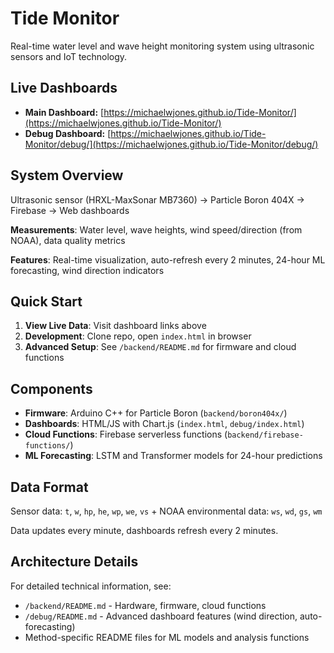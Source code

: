 # Tide Monitor

Real-time water level and wave height monitoring system using ultrasonic sensors and IoT technology.

## Live Dashboards

- **Main Dashboard:** [https://michaelwjones.github.io/Tide-Monitor/](https://michaelwjones.github.io/Tide-Monitor/)  
- **Debug Dashboard:** [https://michaelwjones.github.io/Tide-Monitor/debug/](https://michaelwjones.github.io/Tide-Monitor/debug/)

## System Overview

Ultrasonic sensor (HRXL-MaxSonar MB7360) → Particle Boron 404X → Firebase → Web dashboards

**Measurements**: Water level, wave heights, wind speed/direction (from NOAA), data quality metrics

**Features**: Real-time visualization, auto-refresh every 2 minutes, 24-hour ML forecasting, wind direction indicators

## Quick Start

1. **View Live Data**: Visit dashboard links above
2. **Development**: Clone repo, open `index.html` in browser
3. **Advanced Setup**: See `/backend/README.md` for firmware and cloud functions

## Components

- **Firmware**: Arduino C++ for Particle Boron (`backend/boron404x/`)
- **Dashboards**: HTML/JS with Chart.js (`index.html`, `debug/index.html`)  
- **Cloud Functions**: Firebase serverless functions (`backend/firebase-functions/`)
- **ML Forecasting**: LSTM and Transformer models for 24-hour predictions

## Data Format

Sensor data: `t`, `w`, `hp`, `he`, `wp`, `we`, `vs` + NOAA environmental data: `ws`, `wd`, `gs`, `wm`

Data updates every minute, dashboards refresh every 2 minutes.

## Architecture Details

For detailed technical information, see:
- `/backend/README.md` - Hardware, firmware, cloud functions
- `/debug/README.md` - Advanced dashboard features (wind direction, auto-forecasting)
- Method-specific README files for ML models and analysis functions